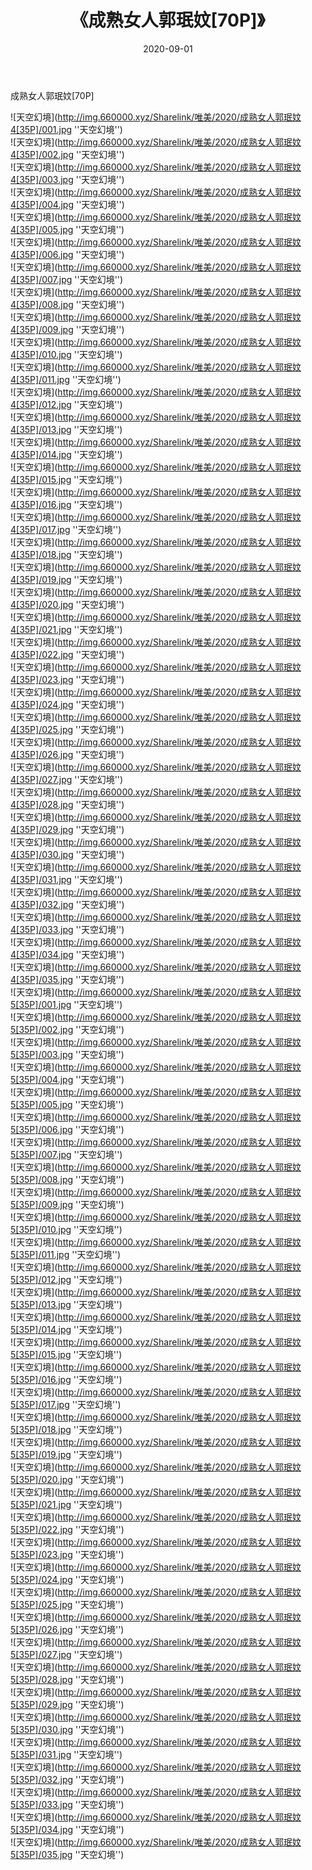 ﻿---
layout: post
title:  《成熟女人郭珉妏[70P]》
date:   2020-09-01
img: http://img.660000.xyz/Sharelink/唯美/2020/成熟女人郭珉妏4[35P]/000.jpg
categories: [美女, 清纯, 唯美]
---

成熟女人郭珉妏[70P]



![天空幻境](http://img.660000.xyz/Sharelink/唯美/2020/成熟女人郭珉妏4[35P]/001.jpg ''天空幻境'') <br>
![天空幻境](http://img.660000.xyz/Sharelink/唯美/2020/成熟女人郭珉妏4[35P]/002.jpg ''天空幻境'') <br>
![天空幻境](http://img.660000.xyz/Sharelink/唯美/2020/成熟女人郭珉妏4[35P]/003.jpg ''天空幻境'') <br>
![天空幻境](http://img.660000.xyz/Sharelink/唯美/2020/成熟女人郭珉妏4[35P]/004.jpg ''天空幻境'') <br>
![天空幻境](http://img.660000.xyz/Sharelink/唯美/2020/成熟女人郭珉妏4[35P]/005.jpg ''天空幻境'') <br>
![天空幻境](http://img.660000.xyz/Sharelink/唯美/2020/成熟女人郭珉妏4[35P]/006.jpg ''天空幻境'') <br>
![天空幻境](http://img.660000.xyz/Sharelink/唯美/2020/成熟女人郭珉妏4[35P]/007.jpg ''天空幻境'') <br>
![天空幻境](http://img.660000.xyz/Sharelink/唯美/2020/成熟女人郭珉妏4[35P]/008.jpg ''天空幻境'') <br>
![天空幻境](http://img.660000.xyz/Sharelink/唯美/2020/成熟女人郭珉妏4[35P]/009.jpg ''天空幻境'') <br>
![天空幻境](http://img.660000.xyz/Sharelink/唯美/2020/成熟女人郭珉妏4[35P]/010.jpg ''天空幻境'') <br>
![天空幻境](http://img.660000.xyz/Sharelink/唯美/2020/成熟女人郭珉妏4[35P]/011.jpg ''天空幻境'') <br>
![天空幻境](http://img.660000.xyz/Sharelink/唯美/2020/成熟女人郭珉妏4[35P]/012.jpg ''天空幻境'') <br>
![天空幻境](http://img.660000.xyz/Sharelink/唯美/2020/成熟女人郭珉妏4[35P]/013.jpg ''天空幻境'') <br>
![天空幻境](http://img.660000.xyz/Sharelink/唯美/2020/成熟女人郭珉妏4[35P]/014.jpg ''天空幻境'') <br>
![天空幻境](http://img.660000.xyz/Sharelink/唯美/2020/成熟女人郭珉妏4[35P]/015.jpg ''天空幻境'') <br>
![天空幻境](http://img.660000.xyz/Sharelink/唯美/2020/成熟女人郭珉妏4[35P]/016.jpg ''天空幻境'') <br>
![天空幻境](http://img.660000.xyz/Sharelink/唯美/2020/成熟女人郭珉妏4[35P]/017.jpg ''天空幻境'') <br>
![天空幻境](http://img.660000.xyz/Sharelink/唯美/2020/成熟女人郭珉妏4[35P]/018.jpg ''天空幻境'') <br>
![天空幻境](http://img.660000.xyz/Sharelink/唯美/2020/成熟女人郭珉妏4[35P]/019.jpg ''天空幻境'') <br>
![天空幻境](http://img.660000.xyz/Sharelink/唯美/2020/成熟女人郭珉妏4[35P]/020.jpg ''天空幻境'') <br>
![天空幻境](http://img.660000.xyz/Sharelink/唯美/2020/成熟女人郭珉妏4[35P]/021.jpg ''天空幻境'') <br>
![天空幻境](http://img.660000.xyz/Sharelink/唯美/2020/成熟女人郭珉妏4[35P]/022.jpg ''天空幻境'') <br>
![天空幻境](http://img.660000.xyz/Sharelink/唯美/2020/成熟女人郭珉妏4[35P]/023.jpg ''天空幻境'') <br>
![天空幻境](http://img.660000.xyz/Sharelink/唯美/2020/成熟女人郭珉妏4[35P]/024.jpg ''天空幻境'') <br>
![天空幻境](http://img.660000.xyz/Sharelink/唯美/2020/成熟女人郭珉妏4[35P]/025.jpg ''天空幻境'') <br>
![天空幻境](http://img.660000.xyz/Sharelink/唯美/2020/成熟女人郭珉妏4[35P]/026.jpg ''天空幻境'') <br>
![天空幻境](http://img.660000.xyz/Sharelink/唯美/2020/成熟女人郭珉妏4[35P]/027.jpg ''天空幻境'') <br>
![天空幻境](http://img.660000.xyz/Sharelink/唯美/2020/成熟女人郭珉妏4[35P]/028.jpg ''天空幻境'') <br>
![天空幻境](http://img.660000.xyz/Sharelink/唯美/2020/成熟女人郭珉妏4[35P]/029.jpg ''天空幻境'') <br>
![天空幻境](http://img.660000.xyz/Sharelink/唯美/2020/成熟女人郭珉妏4[35P]/030.jpg ''天空幻境'') <br>
![天空幻境](http://img.660000.xyz/Sharelink/唯美/2020/成熟女人郭珉妏4[35P]/031.jpg ''天空幻境'') <br>
![天空幻境](http://img.660000.xyz/Sharelink/唯美/2020/成熟女人郭珉妏4[35P]/032.jpg ''天空幻境'') <br>
![天空幻境](http://img.660000.xyz/Sharelink/唯美/2020/成熟女人郭珉妏4[35P]/033.jpg ''天空幻境'') <br>
![天空幻境](http://img.660000.xyz/Sharelink/唯美/2020/成熟女人郭珉妏4[35P]/034.jpg ''天空幻境'') <br>
![天空幻境](http://img.660000.xyz/Sharelink/唯美/2020/成熟女人郭珉妏4[35P]/035.jpg ''天空幻境'') <br>
![天空幻境](http://img.660000.xyz/Sharelink/唯美/2020/成熟女人郭珉妏5[35P]/001.jpg ''天空幻境'') <br>
![天空幻境](http://img.660000.xyz/Sharelink/唯美/2020/成熟女人郭珉妏5[35P]/002.jpg ''天空幻境'') <br>
![天空幻境](http://img.660000.xyz/Sharelink/唯美/2020/成熟女人郭珉妏5[35P]/003.jpg ''天空幻境'') <br>
![天空幻境](http://img.660000.xyz/Sharelink/唯美/2020/成熟女人郭珉妏5[35P]/004.jpg ''天空幻境'') <br>
![天空幻境](http://img.660000.xyz/Sharelink/唯美/2020/成熟女人郭珉妏5[35P]/005.jpg ''天空幻境'') <br>
![天空幻境](http://img.660000.xyz/Sharelink/唯美/2020/成熟女人郭珉妏5[35P]/006.jpg ''天空幻境'') <br>
![天空幻境](http://img.660000.xyz/Sharelink/唯美/2020/成熟女人郭珉妏5[35P]/007.jpg ''天空幻境'') <br>
![天空幻境](http://img.660000.xyz/Sharelink/唯美/2020/成熟女人郭珉妏5[35P]/008.jpg ''天空幻境'') <br>
![天空幻境](http://img.660000.xyz/Sharelink/唯美/2020/成熟女人郭珉妏5[35P]/009.jpg ''天空幻境'') <br>
![天空幻境](http://img.660000.xyz/Sharelink/唯美/2020/成熟女人郭珉妏5[35P]/010.jpg ''天空幻境'') <br>
![天空幻境](http://img.660000.xyz/Sharelink/唯美/2020/成熟女人郭珉妏5[35P]/011.jpg ''天空幻境'') <br>
![天空幻境](http://img.660000.xyz/Sharelink/唯美/2020/成熟女人郭珉妏5[35P]/012.jpg ''天空幻境'') <br>
![天空幻境](http://img.660000.xyz/Sharelink/唯美/2020/成熟女人郭珉妏5[35P]/013.jpg ''天空幻境'') <br>
![天空幻境](http://img.660000.xyz/Sharelink/唯美/2020/成熟女人郭珉妏5[35P]/014.jpg ''天空幻境'') <br>
![天空幻境](http://img.660000.xyz/Sharelink/唯美/2020/成熟女人郭珉妏5[35P]/015.jpg ''天空幻境'') <br>
![天空幻境](http://img.660000.xyz/Sharelink/唯美/2020/成熟女人郭珉妏5[35P]/016.jpg ''天空幻境'') <br>
![天空幻境](http://img.660000.xyz/Sharelink/唯美/2020/成熟女人郭珉妏5[35P]/017.jpg ''天空幻境'') <br>
![天空幻境](http://img.660000.xyz/Sharelink/唯美/2020/成熟女人郭珉妏5[35P]/018.jpg ''天空幻境'') <br>
![天空幻境](http://img.660000.xyz/Sharelink/唯美/2020/成熟女人郭珉妏5[35P]/019.jpg ''天空幻境'') <br>
![天空幻境](http://img.660000.xyz/Sharelink/唯美/2020/成熟女人郭珉妏5[35P]/020.jpg ''天空幻境'') <br>
![天空幻境](http://img.660000.xyz/Sharelink/唯美/2020/成熟女人郭珉妏5[35P]/021.jpg ''天空幻境'') <br>
![天空幻境](http://img.660000.xyz/Sharelink/唯美/2020/成熟女人郭珉妏5[35P]/022.jpg ''天空幻境'') <br>
![天空幻境](http://img.660000.xyz/Sharelink/唯美/2020/成熟女人郭珉妏5[35P]/023.jpg ''天空幻境'') <br>
![天空幻境](http://img.660000.xyz/Sharelink/唯美/2020/成熟女人郭珉妏5[35P]/024.jpg ''天空幻境'') <br>
![天空幻境](http://img.660000.xyz/Sharelink/唯美/2020/成熟女人郭珉妏5[35P]/025.jpg ''天空幻境'') <br>
![天空幻境](http://img.660000.xyz/Sharelink/唯美/2020/成熟女人郭珉妏5[35P]/026.jpg ''天空幻境'') <br>
![天空幻境](http://img.660000.xyz/Sharelink/唯美/2020/成熟女人郭珉妏5[35P]/027.jpg ''天空幻境'') <br>
![天空幻境](http://img.660000.xyz/Sharelink/唯美/2020/成熟女人郭珉妏5[35P]/028.jpg ''天空幻境'') <br>
![天空幻境](http://img.660000.xyz/Sharelink/唯美/2020/成熟女人郭珉妏5[35P]/029.jpg ''天空幻境'') <br>
![天空幻境](http://img.660000.xyz/Sharelink/唯美/2020/成熟女人郭珉妏5[35P]/030.jpg ''天空幻境'') <br>
![天空幻境](http://img.660000.xyz/Sharelink/唯美/2020/成熟女人郭珉妏5[35P]/031.jpg ''天空幻境'') <br>
![天空幻境](http://img.660000.xyz/Sharelink/唯美/2020/成熟女人郭珉妏5[35P]/032.jpg ''天空幻境'') <br>
![天空幻境](http://img.660000.xyz/Sharelink/唯美/2020/成熟女人郭珉妏5[35P]/033.jpg ''天空幻境'') <br>
![天空幻境](http://img.660000.xyz/Sharelink/唯美/2020/成熟女人郭珉妏5[35P]/034.jpg ''天空幻境'') <br>
![天空幻境](http://img.660000.xyz/Sharelink/唯美/2020/成熟女人郭珉妏5[35P]/035.jpg ''天空幻境'') <br>